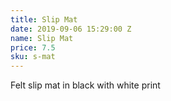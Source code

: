 ```yaml
---
title: Slip Mat
date: 2019-09-06 15:29:00 Z
name: Slip Mat
price: 7.5
sku: s-mat
---
```


Felt slip mat in black with white print